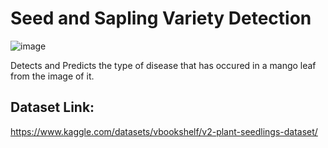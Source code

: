 # Seed and Sapling Variety Detection

![image](https://github.com/MainakRepositor/Seeds/assets/64016811/dbb2dccc-0457-4cea-ab8b-217b61372493)


Detects and Predicts the type of disease that has occured in a mango leaf from the image of it.

## Dataset Link:
https://www.kaggle.com/datasets/vbookshelf/v2-plant-seedlings-dataset/


